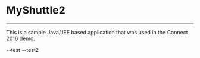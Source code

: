 # MyShuttle2
-------------

This is a sample Java/JEE based application that was used in the Connect 2016 demo. 

--test
--test2
